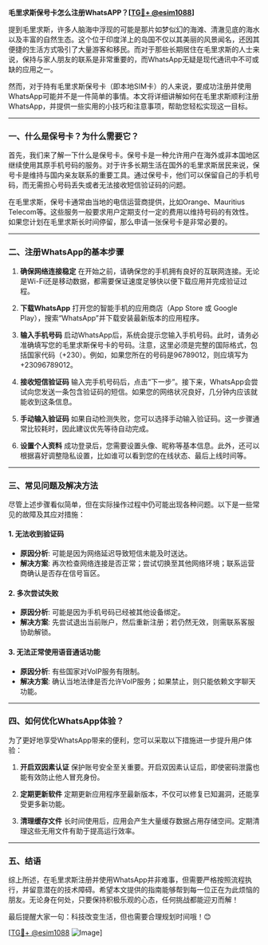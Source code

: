 **毛里求斯保号卡怎么注册WhatsAPP？[[TG💪+ @esim1088](https://t.me/s/esim1088)]**

提到毛里求斯，许多人脑海中浮现的可能是那片如梦似幻的海滩、清澈见底的海水以及丰富的自然生态。这个位于印度洋上的岛国不仅以其美丽的风景闻名，还因其便捷的生活方式吸引了大量游客和移民。而对于那些长期居住在毛里求斯的人士来说，保持与家人朋友的联系是非常重要的，而WhatsApp无疑是现代通讯中不可或缺的应用之一。

然而，对于持有毛里求斯保号卡（即本地SIM卡）的人来说，要成功注册并使用WhatsApp可能并不是一件简单的事情。本文将详细讲解如何在毛里求斯顺利注册WhatsApp，并提供一些实用的小技巧和注意事项，帮助您轻松实现这一目标。

---

### **一、什么是保号卡？为什么需要它？**

首先，我们来了解一下什么是保号卡。保号卡是一种允许用户在海外或非本国地区继续使用其原手机号码的服务。对于许多长期生活在国外的毛里求斯居民来说，保号卡是维持与国内亲友联系的重要工具。通过保号卡，他们可以保留自己的手机号码，而无需担心号码丢失或者无法接收短信验证码的问题。

在毛里求斯，保号卡通常由当地的电信运营商提供，比如Orange、Mauritius Telecom等。这些服务一般要求用户定期支付一定的费用以维持号码的有效性。如果您计划在毛里求斯长时间停留，那么申请一张保号卡是非常必要的。

---

### **二、注册WhatsApp的基本步骤**

1. **确保网络连接稳定**
   在开始之前，请确保您的手机拥有良好的互联网连接。无论是Wi-Fi还是移动数据，都需要保证速度足够快以便下载应用并完成验证过程。

2. **下载WhatsApp**
   打开您的智能手机的应用商店（App Store 或 Google Play），搜索“WhatsApp”并下载安装最新版本的应用程序。

3. **输入手机号码**
   启动WhatsApp后，系统会提示您输入手机号码。此时，请务必准确填写您的毛里求斯保号卡的号码。注意，这里必须是完整的国际格式，包括国家代码（+230）。例如，如果您所在的号码是96789012，则应填写为+23096789012。

4. **接收短信验证码**
   输入完手机号码后，点击“下一步”。接下来，WhatsApp会尝试向您发送一条包含验证码的短信。如果您的网络状况良好，几分钟内应该就能收到这条信息。

5. **手动输入验证码**
   如果自动检测失败，您可以选择手动输入验证码。这一步骤通常比较耗时，因此建议优先等待自动完成。

6. **设置个人资料**
   成功登录后，您需要设置头像、昵称等基本信息。此外，还可以根据喜好调整隐私设置，比如谁可以看到您的在线状态、最后上线时间等。

---

### **三、常见问题及解决方法**

尽管上述步骤看似简单，但在实际操作过程中仍可能出现各种问题。以下是一些常见的故障及其应对措施：

#### 1. **无法收到验证码**
   - **原因分析**: 可能是因为网络延迟导致短信未能及时送达。
   - **解决方案**: 再次检查网络连接是否正常；尝试切换至其他网络环境；联系运营商确认是否存在信号盲区。

#### 2. **多次尝试失败**
   - **原因分析**: 可能是因为手机号码已经被其他设备绑定。
   - **解决方案**: 先尝试退出当前账户，然后重新注册；若仍然无效，则需联系客服协助解锁。

#### 3. **无法正常使用语音通话功能**
   - **原因分析**: 有些国家对VoIP服务有限制。
   - **解决方案**: 确认当地法律是否允许VoIP服务；如果禁止，则只能依赖文字聊天功能。

---

### **四、如何优化WhatsApp体验？**

为了更好地享受WhatsApp带来的便利，您可以采取以下措施进一步提升用户体验：

1. **开启双因素认证**
   保护账号安全至关重要。开启双因素认证后，即使密码泄露也能有效防止他人冒充身份。

2. **定期更新软件**
   定期更新应用程序至最新版本，不仅可以修复已知漏洞，还能享受更多新功能。

3. **清理缓存文件**
   长时间使用后，应用会产生大量缓存数据占用存储空间。定期清理这些无用文件有助于提高运行效率。

---

### **五、结语**

综上所述，在毛里求斯注册并使用WhatsApp并非难事，但需要严格按照流程执行，并留意潜在的技术障碍。希望本文提供的指南能够帮到每一位正在为此烦恼的朋友。无论身在何处，只要保持积极乐观的心态，任何挑战都能迎刃而解！

最后提醒大家一句：科技改变生活，但也需要合理规划时间哦！😊

[[TG💪+ @esim1088](https://t.me/s/esim1088) ![Image](https://i.postimg.cc/4NQfJmqS/Snipaste-2025-05-13-00-14-12.png)]